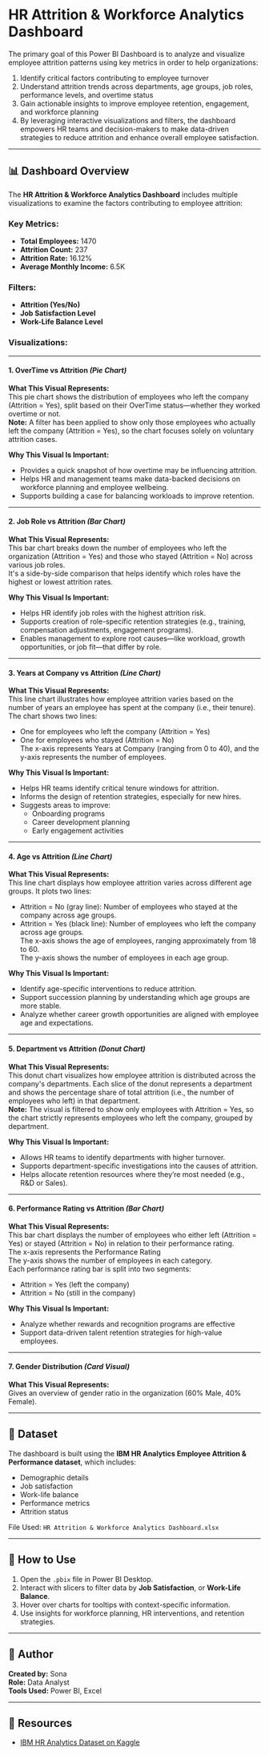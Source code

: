 # HR Attrition & Workforce Analytics Dashboard

The primary goal of this Power BI Dashboard is to analyze and visualize employee attrition patterns using key metrics in order to help organizations:

1. Identify critical factors contributing to employee turnover  
2. Understand attrition trends across departments, age groups, job roles, performance levels, and overtime status  
3. Gain actionable insights to improve employee retention, engagement, and workforce planning  
4. By leveraging interactive visualizations and filters, the dashboard empowers HR teams and decision-makers to make data-driven strategies to reduce attrition and enhance overall employee satisfaction.

---

## 📊 Dashboard Overview

The **HR Attrition & Workforce Analytics Dashboard** includes multiple visualizations to examine the factors contributing to employee attrition:

### Key Metrics:
- **Total Employees:** 1470  
- **Attrition Count:** 237  
- **Attrition Rate:** 16.12%  
- **Average Monthly Income:** 6.5K  

### Filters:
- **Attrition (Yes/No)**
- **Job Satisfaction Level**
- **Work-Life Balance Level**

### Visualizations:

---

#### 1. **OverTime vs Attrition** *(Pie Chart)* 

**What This Visual Represents:**  
This pie chart shows the distribution of employees who left the company (Attrition = Yes), split based on their OverTime status—whether they worked overtime or not.  
**Note:** A filter has been applied to show only those employees who actually left the company (Attrition = Yes), so the chart focuses solely on voluntary attrition cases.

**Why This Visual Is Important:**  
- Provides a quick snapshot of how overtime may be influencing attrition.  
- Helps HR and management teams make data-backed decisions on workforce planning and employee wellbeing.  
- Supports building a case for balancing workloads to improve retention.

---

#### 2. **Job Role vs Attrition** *(Bar Chart)*  

**What This Visual Represents:**  
This bar chart breaks down the number of employees who left the organization (Attrition = Yes) and those who stayed (Attrition = No) across various job roles.  
It's a side-by-side comparison that helps identify which roles have the highest or lowest attrition rates.

**Why This Visual Is Important:**  
- Helps HR identify job roles with the highest attrition risk.  
- Supports creation of role-specific retention strategies (e.g., training, compensation adjustments, engagement programs).  
- Enables management to explore root causes—like workload, growth opportunities, or job fit—that differ by role.

---

#### 3. **Years at Company vs Attrition** *(Line Chart)*  

**What This Visual Represents:**  
This line chart illustrates how employee attrition varies based on the number of years an employee has spent at the company (i.e., their tenure). The chart shows two lines:  
- One for employees who left the company (Attrition = Yes)  
- One for employees who stayed (Attrition = No)  
The x-axis represents Years at Company (ranging from 0 to 40), and the y-axis represents the number of employees.

**Why This Visual Is Important:**  
- Helps HR teams identify critical tenure windows for attrition.  
- Informs the design of retention strategies, especially for new hires.  
- Suggests areas to improve:
  - Onboarding programs  
  - Career development planning  
  - Early engagement activities

---

#### 4. **Age vs Attrition** *(Line Chart)* 

**What This Visual Represents:**  
This line chart displays how employee attrition varies across different age groups. It plots two lines:  
- Attrition = No (gray line): Number of employees who stayed at the company across age groups.  
- Attrition = Yes (black line): Number of employees who left the company across age groups.  
The x-axis shows the age of employees, ranging approximately from 18 to 60.  
The y-axis shows the number of employees in each age group.

**Why This Visual Is Important:**  
- Identify age-specific interventions to reduce attrition.  
- Support succession planning by understanding which age groups are more stable.  
- Analyze whether career growth opportunities are aligned with employee age and expectations.

---

#### 5. **Department vs Attrition** *(Donut Chart)* 

**What This Visual Represents:**  
This donut chart visualizes how employee attrition is distributed across the company's departments. Each slice of the donut represents a department and shows the percentage share of total attrition (i.e., the number of employees who left) in that department.  
**Note:** The visual is filtered to show only employees with Attrition = Yes, so the chart strictly represents employees who left the company, grouped by department.

**Why This Visual Is Important:**  
- Allows HR teams to identify departments with higher turnover.  
- Supports department-specific investigations into the causes of attrition.  
- Helps allocate retention resources where they’re most needed (e.g., R&D or Sales).

---

#### 6. **Performance Rating vs Attrition** *(Bar Chart)*  

**What This Visual Represents:**  
This bar chart displays the number of employees who either left (Attrition = Yes) or stayed (Attrition = No) in relation to their performance rating.  
The x-axis represents the Performance Rating  
The y-axis shows the number of employees in each category.  
Each performance rating bar is split into two segments:  
- Attrition = Yes (left the company)  
- Attrition = No (still in the company)

**Why This Visual Is Important:**  
- Analyze whether rewards and recognition programs are effective  
- Support data-driven talent retention strategies for high-value employees.

---

#### 7. **Gender Distribution** *(Card Visual)*  

**What This Visual Represents:**  
Gives an overview of gender ratio in the organization (60% Male, 40% Female).

---

## 📁 Dataset

The dashboard is built using the **IBM HR Analytics Employee Attrition & Performance dataset**, which includes:
- Demographic details  
- Job satisfaction  
- Work-life balance  
- Performance metrics  
- Attrition status  

File Used: `HR Attrition & Workforce Analytics Dashboard.xlsx`

---

## 📌 How to Use

1. Open the `.pbix` file in Power BI Desktop.  
2. Interact with slicers to filter data by **Job Satisfaction**, or **Work-Life Balance**.  
3. Hover over charts for tooltips with context-specific information.  
4. Use insights for workforce planning, HR interventions, and retention strategies.

---

## 📘 Author

**Created by:** Sona  
**Role:** Data Analyst  
**Tools Used:** Power BI, Excel

---

## 🔗 Resources

- [IBM HR Analytics Dataset on Kaggle](https://www.kaggle.com/datasets/pavansubhasht/ibm-hr-analytics-attrition-dataset)
